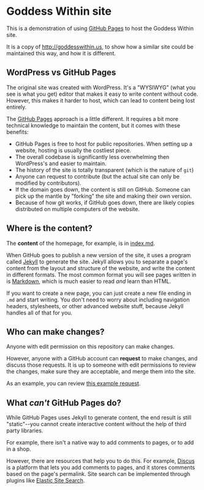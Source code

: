# Goddess Within site

This is a demonstration of using [GitHub Pages](https://pages.github.com/) to host the Goddess Within site.

It is a copy of http://goddesswithin.us, to show how a similar site could be maintained this way, and how it is different.

## WordPress vs GitHub Pages

The original site was created with WordPress. It's a "WYSIWYG" (what you see is what you get) editor that makes it easy to write content without code. However, this makes it harder to host, which can lead to content being lost entirely.

The [GitHub Pages](https://pages.github.com/) approach is a little different. It requires a bit more technical knowledge to maintain the content, but it comes with these benefits:

- GitHub Pages is free to host for public repositories. When setting up a website, hosting is usually the costliest piece.
- The overall codebase is significantly less overwhelming then WordPress's and easier to maintain.
- The history of the site is totally transparent (which is the nature of `git`)
- Anyone can request to contribute (but the actual site can only be modified by contributors).
- If the domain goes down, the content is still on GitHub. Someone can pick up the mantle by "forking" the site and making their own version.
- Because of how git works, if GitHub goes down, there are likely copies distributed on multiple computers of the website.

## Where is the content?

The **content** of the homepage, for example, is in [index.md](https://github.com/goddesswithin/website/blob/main/index.md).

When GitHub goes to publish a new version of the site, it uses a program called [Jekyll](https://jekyllrb.com/) to generate the site. Jekyll allows you to separate a page's content from the layout and structure of the website, and write the content in different formats. The most common format you will see pages written in is [Markdown](https://daringfireball.net/projects/markdown/basics), which is much easier to read *and* learn than HTML.

If you want to create a new page, you can just create a new file ending in `.md` and start writing. You don't need to worry about including navigation headers, stylesheets, or other advanced website stuff, because Jekyll handles all of that for you.

## Who can make changes?

Anyone with edit permission on this repository can make changes. 

However, anyone with a GitHub account can **request** to make changes, and discuss those requests. It is up to someone with edit permissions to review the changes, make sure they are acceptable, and merge them into the site.

As an example, you can review [this example request](https://github.com/goddesswithin/website/pull/1).

## What *can't* GitHub Pages do?

While GitHub Pages uses Jekyll to generate content, the end result is still "static"--you cannot create interactive content without the help of third party libraries.

For example, there isn't a native way to add comments to pages, or to add in a shop.

However, there are resources that help you to do this. For example, [Discus](https://disqus.com/) is a platform that lets you add comments to pages, and it stores comments based on the page's permalink. Site search can be implemented through plugins like [Elastic Site Search](http://elastic.co/products/site-search/service?ultron=resources&blade=jekyll&hulk=referral).
